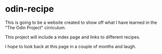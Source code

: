 # odin-recipe
This is going to be a website created to show off what I have learned in the "The Odin Project" cirriculum. 

This project will include a index page and links to different recipes. 

I hope to look back at this page in a couple of months and laugh. 